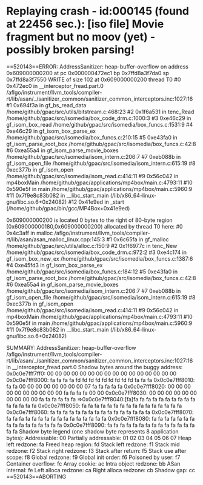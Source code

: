 

Replaying crash - id:000145 (found at 22456 sec.):
[iso file] Movie fragment but no moov (yet) - possibly broken parsing!
=================================================================
==520143==ERROR: AddressSanitizer: heap-buffer-overflow on address 0x609000000200 at pc 0x000000472ec1 bp 0x7ffd8a3f7da0 sp 0x7ffd8a3f7550
WRITE of size 102 at 0x609000000200 thread T0
    #0 0x472ec0 in __interceptor_fread.part.0 /aflgo/instrument/llvm_tools/compiler-rt/lib/asan/../sanitizer_common/sanitizer_common_interceptors.inc:1027:16
    #1 0x694f3a in gf_bs_read_data /home/github/gpac/src/utils/bitstream.c:468:23
    #2 0x1f6a531 in tenc_Read /home/github/gpac/src/isomedia/box_code_drm.c:1000:3
    #3 0xe46c29 in gf_isom_box_read /home/github/gpac/src/isomedia/box_funcs.c:1531:9
    #4 0xe46c29 in gf_isom_box_parse_ex /home/github/gpac/src/isomedia/box_funcs.c:210:15
    #5 0xe43fa0 in gf_isom_parse_root_box /home/github/gpac/src/isomedia/box_funcs.c:42:8
    #6 0xea55a4 in gf_isom_parse_movie_boxes /home/github/gpac/src/isomedia/isom_intern.c:206:7
    #7 0xeb088b in gf_isom_open_file /home/github/gpac/src/isomedia/isom_intern.c:615:19
    #8 0xec377b in gf_isom_open /home/github/gpac/src/isomedia/isom_read.c:414:11
    #9 0x56c042 in mp4boxMain /home/github/gpac/applications/mp4box/main.c:4793:11
    #10 0x590e5f in main /home/github/gpac/applications/mp4box/main.c:5960:9
    #11 0x7f9e8c83b082 in __libc_start_main (/lib/x86_64-linux-gnu/libc.so.6+0x24082)
    #12 0x41e9ed in _start (/home/github/gpac/bin/gcc/MP4Box+0x41e9ed)

0x609000000200 is located 0 bytes to the right of 80-byte region [0x609000000180,0x609000000200)
allocated by thread T0 here:
    #0 0x4c3aff in malloc /aflgo/instrument/llvm_tools/compiler-rt/lib/asan/asan_malloc_linux.cpp:145:3
    #1 0x6c65fa in gf_malloc /home/github/gpac/src/utils/alloc.c:150:9
    #2 0x1f6977c in tenc_New /home/github/gpac/src/isomedia/box_code_drm.c:972:2
    #3 0xe4c174 in gf_isom_box_new_ex /home/github/gpac/src/isomedia/box_funcs.c:1387:6
    #4 0xe45fd3 in gf_isom_box_parse_ex /home/github/gpac/src/isomedia/box_funcs.c:184:12
    #5 0xe43fa0 in gf_isom_parse_root_box /home/github/gpac/src/isomedia/box_funcs.c:42:8
    #6 0xea55a4 in gf_isom_parse_movie_boxes /home/github/gpac/src/isomedia/isom_intern.c:206:7
    #7 0xeb088b in gf_isom_open_file /home/github/gpac/src/isomedia/isom_intern.c:615:19
    #8 0xec377b in gf_isom_open /home/github/gpac/src/isomedia/isom_read.c:414:11
    #9 0x56c042 in mp4boxMain /home/github/gpac/applications/mp4box/main.c:4793:11
    #10 0x590e5f in main /home/github/gpac/applications/mp4box/main.c:5960:9
    #11 0x7f9e8c83b082 in __libc_start_main (/lib/x86_64-linux-gnu/libc.so.6+0x24082)

SUMMARY: AddressSanitizer: heap-buffer-overflow /aflgo/instrument/llvm_tools/compiler-rt/lib/asan/../sanitizer_common/sanitizer_common_interceptors.inc:1027:16 in __interceptor_fread.part.0
Shadow bytes around the buggy address:
  0x0c0e7fff7ff0: 00 00 00 00 00 00 00 00 00 00 00 00 00 00 00 00
  0x0c0e7fff8000: fa fa fa fa fd fd fd fd fd fd fd fd fd fa fa fa
  0x0c0e7fff8010: fa fa 00 00 00 00 00 00 00 00 07 fa fa fa fa fa
  0x0c0e7fff8020: 00 00 00 00 00 00 00 00 00 00 fa fa fa fa 00 00
  0x0c0e7fff8030: 00 00 00 00 00 00 00 00 00 00 fa fa fa fa fa fa
=>0x0c0e7fff8040:[fa]fa fa fa fa fa fa fa fa fa fa fa fa fa fa fa
  0x0c0e7fff8050: fa fa fa fa fa fa fa fa fa fa fa fa fa fa fa fa
  0x0c0e7fff8060: fa fa fa fa fa fa fa fa fa fa fa fa fa fa fa fa
  0x0c0e7fff8070: fa fa fa fa fa fa fa fa fa fa fa fa fa fa fa fa
  0x0c0e7fff8080: fa fa fa fa fa fa fa fa fa fa fa fa fa fa fa fa
  0x0c0e7fff8090: fa fa fa fa fa fa fa fa fa fa fa fa fa fa fa fa
Shadow byte legend (one shadow byte represents 8 application bytes):
  Addressable:           00
  Partially addressable: 01 02 03 04 05 06 07 
  Heap left redzone:       fa
  Freed heap region:       fd
  Stack left redzone:      f1
  Stack mid redzone:       f2
  Stack right redzone:     f3
  Stack after return:      f5
  Stack use after scope:   f8
  Global redzone:          f9
  Global init order:       f6
  Poisoned by user:        f7
  Container overflow:      fc
  Array cookie:            ac
  Intra object redzone:    bb
  ASan internal:           fe
  Left alloca redzone:     ca
  Right alloca redzone:    cb
  Shadow gap:              cc
==520143==ABORTING
